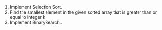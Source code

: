 1. Implement Selection Sort.
2. Find the smallest element in the given sorted array that is greater than or equal to integer k.
3. Implement BinarySearch..


